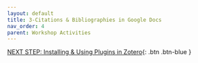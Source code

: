 ```yaml
---
layout: default
title: 3-Citations & Bibliographies in Google Docs
nav_order: 4
parent: Workshop Activities
---
```


[NEXT STEP: Installing & Using Plugins in Zotero](act-4.html){: .btn .btn-blue }
